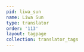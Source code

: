 ```yaml
---
pid: liwa_sun
name: Liwa Sun
type: translator
order: '113'
layout: tagpage
collection: translator_tags
---
```

